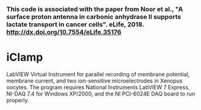 


### This code is associated with the paper from Noor et al., "A surface proton antenna in carbonic anhydrase II supports lactate transport in cancer cells". eLife, 2018. http://dx.doi.org/10.7554/eLife.35176


# iClamp
LabVIEW Virtual Instrument for parallel recording of membrane potential, membrane current, and two ion-sensitive microelectrodes in Xenopus oocytes.
The program requires National Instruments LabVIEW 7 Express, NI-DAQ 7.4 for Windows XP/2000, and the NI PCI-6024E DAQ board to run properly. 
